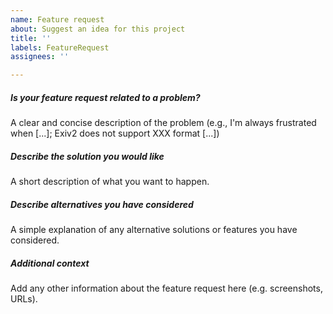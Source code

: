 ```yaml
---
name: Feature request
about: Suggest an idea for this project
title: ''
labels: FeatureRequest
assignees: ''

---
```


##### **Is your feature request related to a problem?**
A clear and concise description of the problem (e.g., I'm always frustrated when [...]; Exiv2 does not support XXX format [...])

##### **Describe the solution you would like**
A short description of what you want to happen.

##### **Describe alternatives you have considered**
A simple explanation of any alternative solutions or features you have considered.

##### **Additional context**
Add any other information about the feature request here (e.g. screenshots, URLs).
